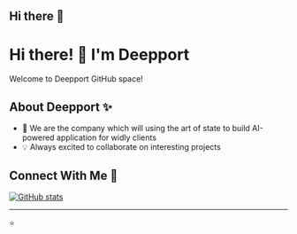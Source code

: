 ## Hi there 👋

<!--

**Here are some ideas to get you started:**

🙋‍♀️ A short introduction - what is your organization all about?
🌈 Contribution guidelines - how can the community get involved?
👩‍💻 Useful resources - where can the community find your docs? Is there anything else the community should know?
🍿 Fun facts - what does your team eat for breakfast?
🧙 Remember, you can do mighty things with the power of [Markdown](https://docs.github.com/github/writing-on-github/getting-started-with-writing-and-formatting-on-github/basic-writing-and-formatting-syntax)
-->

# Hi there! 👋 I'm Deepport

Welcome to Deepport GitHub space! 

## About Deepport ✨
- 🔭 We are the company which will using the art of state to build AI-powered application for widly clients
- 💡 Always excited to collaborate on interesting projects


## Connect With Me 🤝
<!-- Add your professional social links here -->

[![GitHub stats](https://github-readme-stats.vercel.app/api?username=deepport-ai&show_icons=true&theme=radical)](https://github.com/deepport-ai)

---
⭐️ 

